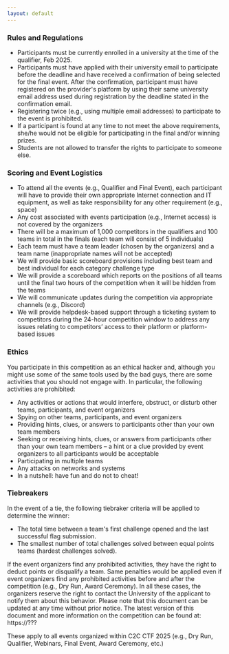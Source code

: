 ```yaml
---
layout: default
---
```


### Rules and Regulations

* Participants must be currently enrolled in a university at the time of the qualifier, Feb 2025.
* Participants must have applied with their university email to participate before the deadline and have received a confirmation of being selected for the final event. After the confirmation, participant must have registered on the provider's platform by using their same university email address used during registration by the deadline stated in the confirmation email.
* Registering twice (e.g., using multiple email addresses) to participate to the event is prohibited.
* If a participant is found at any time to not meet the above requirements, she/he would not be eligible for participating in the final and/or winning prizes.
* Students are not allowed to transfer the rights to participate to someone else.

### Scoring and Event Logistics

* To attend all the events (e.g., Qualifier and Final Event), each participant will have to provide their own appropriate Internet connection and IT equipment, as well as take responsibility for any other requirement (e.g., space)
* Any cost associated with events participation (e.g., Internet access) is not covered by the organizers
* There will be a maximum of 1,000 competitors in the qualifiers and 100 teams in total in the finals (each team will consist of 5 individuals)
* Each team must have a team leader (chosen by the organizers) and a team name (inappropriate names will not be accepted)
* We will provide basic scoreboard provisions including best team and best individual for each category challenge type
* We will provide a scoreboard which reports on the positions of all teams until the final two hours of the competition when it will be hidden from the teams
* We will communicate updates during the competition via appropriate channels (e.g., Discord)
* We will provide helpdesk-based support through a ticketing system to competitors during the 24-hour competition window to address any issues relating to competitors’ access to their platform or platform-based issues

### Ethics

You participate in this competition as an ethical hacker and, although you might use some of the same tools used by the bad guys, there are some activities that you should not engage with. In particular, the following activities are prohibited:

* Any activities or actions that would interfere, obstruct, or disturb other teams, participants, and event organizers
* Spying on other teams, participants, and event organizers
* Providing hints, clues, or answers to participants other than your own team members
* Seeking or receiving hints, clues, or answers from participants other than your own team members – a hint or a clue provided by event organizers to all participants would be acceptable
* Participating in multiple teams
* Any attacks on networks and systems
* In a nutshell: have fun and do not to cheat!

### Tiebreakers

In the event of a tie, the following tiebraker criteria will be applied to determine the winner:

* The total time between a team's first challenge opened and the last successful flag submission.
* The smallest number of total challenges solved between equal points teams (hardest challenges solved).

If the event organizers find any prohibited activities, they have the right to deduct points or disqualify a team. Same penalties would be applied even if event organizers find any prohibited activities before and after the competition (e.g., Dry Run, Award Ceremony). In all these cases, the organizers reserve the right to contact the University of the applicant to notify them about this behavior. Please note that this document can be updated at any time without prior notice. The latest version of this document and more information on the competition can be found at: https://???

These apply to all events organized within C2C CTF 2025 (e.g., Dry Run, Qualifier, Webinars, Final Event, Award Ceremony, etc.)